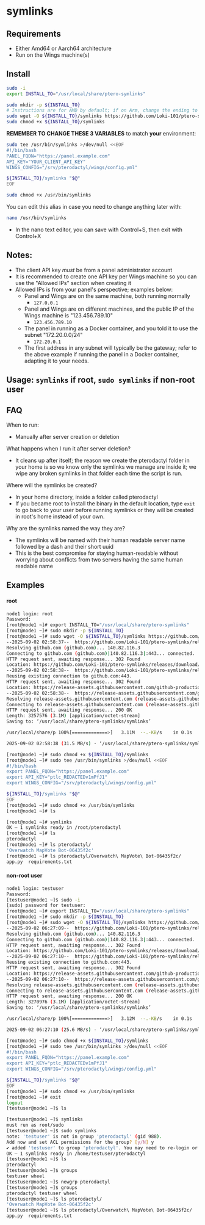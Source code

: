 # symlinks
## Requirements
- Either Amd64 or Aarch64 architecture
- Run on the Wings machine(s)

## Install
```bash
sudo -i
export INSTALL_TO="/usr/local/share/ptero-symlinks"
```

```bash
sudo mkdir -p ${INSTALL_TO}
# Instructions are for AMD by default; if on Arm, change the ending to symlinks-aarch64-unknown-linux-musl to download the correct binary for your system
sudo wget -O ${INSTALL_TO}/symlinks https://github.com/Loki-101/ptero-symlinks/releases/latest/download/symlinks-x86_64-unknown-linux-musl
sudo chmod +x ${INSTALL_TO}/symlinks
```

**REMEMBER TO CHANGE THESE 3 VARIABLES** to match **your** environment:
```bash
sudo tee /usr/bin/symlinks >/dev/null <<EOF
#!/bin/bash
PANEL_FQDN="https://panel.example.com"
API_KEY="YOUR_CLIENT_API_KEY"
WINGS_CONFIG="/srv/pterodactyl/wings/config.yml"

${INSTALL_TO}/symlinks "$@"
EOF

sudo chmod +x /usr/bin/symlinks
```
You can edit this alias in case you need to change anything later with:
```bash
nano /usr/bin/symlinks
```
- In the nano text editor, you can save with Control+S, then exit with Control+X

## Notes:
- The client API key *must* be from a panel administrator account
- It is recommended to create one API key per Wings machine so you can use the "Allowed IPs" section when creating it
- Allowed IPs is from your panel's perspective; examples below:
  - Panel and Wings are on the same machine, both running normally
    - ``127.0.0.1``
  - Panel and Wings are on different machines, and the public IP of the Wings machine is "123.456.789.10"
    - ``123.456.789.10``
  - The panel in running as a Docker container, and you told it to use the subnet "172.20.0.0/24"
    - ``172.20.0.1``
  - The first address in any subnet will typically be the gateway; refer to the above example if running the panel in a Docker container, adapting it to your needs.


## Usage: ``symlinks`` if root, ``sudo symlinks`` if non-root user

## FAQ
When to run:
- Manually after server creation or deletion

What happens when I run it after server deletion?
- It cleans up after itself; the reason we create the pterodactyl folder in your home is so we know only the symlinks we manage are inside it; we wipe any broken symlinks in that folder each time the script is run.

Where will the symlinks be created?
- In your home directory, inside a folder called pterodactyl
- If you became root to install the binary in the default location, type ``exit`` to go back to your user before running symlinks or they will be created in root's home instead of your own.

Why are the symlinks named the way they are?
- The symlinks will be named with their human readable server name followed by a dash and their short uuid
- This is the best compromise for staying human-readable without worrying about conflicts from two servers having the same human readable name

## Examples
#### root
```bash
node1 login: root
Password: 
[root@node1 ~]# export INSTALL_TO="/usr/local/share/ptero-symlinks"
[root@node1 ~]# sudo mkdir -p ${INSTALL_TO}
[root@node1 ~]# sudo wget -O ${INSTALL_TO}/symlinks https://github.com/Loki-101/ptero-symlinks/releases/latest/download/symlinks-x86_64-unknown-linux-musl
--2025-09-02 02:58:37--  https://github.com/Loki-101/ptero-symlinks/releases/latest/download/symlinks-x86_64-unknown-linux-musl
Resolving github.com (github.com)... 140.82.116.3
Connecting to github.com (github.com)|140.82.116.3|:443... connected.
HTTP request sent, awaiting response... 302 Found
Location: https://github.com/Loki-101/ptero-symlinks/releases/download/V6/symlinks-x86_64-unknown-linux-musl [following]
--2025-09-02 02:58:38--  https://github.com/Loki-101/ptero-symlinks/releases/download/V6/symlinks-x86_64-unknown-linux-musl
Reusing existing connection to github.com:443.
HTTP request sent, awaiting response... 302 Found
Location: https://release-assets.githubusercontent.com/github-production-release-asset/646006725/bab30455-e13e-494b-ac10-a4206f74a3cb?sp=r&sv=2018-11-09&sr=b&spr=https&se=2025-09-02T03%3A41%3A00Z&rscd=attachment%3B+filename%3Dsymlinks-x86_64-unknown-linux-musl&rsct=application%2Foctet-stream&skoid=96c2d410-5711-43a1-aedd-ab1947aa7ab0&sktid=398a6654-997b-47e9-b12b-9515b896b4de&skt=2025-09-02T02%3A40%3A10Z&ske=2025-09-02T03%3A41%3A00Z&sks=b&skv=2018-11-09&sig=fmJnDznmZzcJBvN7wHyh4KSU42zIEDm8mZdjR%2BUc7eA%3D&jwt=eyJ0eXAiOiJKV1QiLCJhbGciOiJIUzI1NiJ9.eyJpc3MiOiJnaXRodWIuY29tIiwiYXVkIjoicmVsZWFzZS1hc3NldHMuZ2l0aHVidXNlcmNvbnRlbnQuY29tIiwia2V5Ijoia2V5MSIsImV4cCI6MTc1Njc4MjIxOCwibmJmIjoxNzU2NzgxOTE4LCJwYXRoIjoicmVsZWFzZWFzc2V0cHJvZHVjdGlvbi5ibG9iLmNvcmUud2luZG93cy5uZXQifQ.IpDz1IrR9N3UWU4PevUoMy5Q4jzxt4n-aa0r2cfadRA&response-content-disposition=attachment%3B%20filename%3Dsymlinks-x86_64-unknown-linux-musl&response-content-type=application%2Foctet-stream [following]
--2025-09-02 02:58:38--  https://release-assets.githubusercontent.com/github-production-release-asset/646006725/bab30455-e13e-494b-ac10-a4206f74a3cb?sp=r&sv=2018-11-09&sr=b&spr=https&se=2025-09-02T03%3A41%3A00Z&rscd=attachment%3B+filename%3Dsymlinks-x86_64-unknown-linux-musl&rsct=application%2Foctet-stream&skoid=96c2d410-5711-43a1-aedd-ab1947aa7ab0&sktid=398a6654-997b-47e9-b12b-9515b896b4de&skt=2025-09-02T02%3A40%3A10Z&ske=2025-09-02T03%3A41%3A00Z&sks=b&skv=2018-11-09&sig=fmJnDznmZzcJBvN7wHyh4KSU42zIEDm8mZdjR%2BUc7eA%3D&jwt=eyJ0eXAiOiJKV1QiLCJhbGciOiJIUzI1NiJ9.eyJpc3MiOiJnaXRodWIuY29tIiwiYXVkIjoicmVsZWFzZS1hc3NldHMuZ2l0aHVidXNlcmNvbnRlbnQuY29tIiwia2V5Ijoia2V5MSIsImV4cCI6MTc1Njc4MjIxOCwibmJmIjoxNzU2NzgxOTE4LCJwYXRoIjoicmVsZWFzZWFzc2V0cHJvZHVjdGlvbi5ibG9iLmNvcmUud2luZG93cy5uZXQifQ.IpDz1IrR9N3UWU4PevUoMy5Q4jzxt4n-aa0r2cfadRA&response-content-disposition=attachment%3B%20filename%3Dsymlinks-x86_64-unknown-linux-musl&response-content-type=application%2Foctet-stream
Resolving release-assets.githubusercontent.com (release-assets.githubusercontent.com)... 185.199.111.133, 185.199.108.133, 185.199.109.133, ...
Connecting to release-assets.githubusercontent.com (release-assets.githubusercontent.com)|185.199.111.133|:443... connected.
HTTP request sent, awaiting response... 200 OK
Length: 3257576 (3.1M) [application/octet-stream]
Saving to: ‘/usr/local/share/ptero-symlinks/symlinks’

/usr/local/share/p 100%[=============>]   3.11M  --.-KB/s    in 0.1s    

2025-09-02 02:58:38 (31.5 MB/s) - ‘/usr/local/share/ptero-symlinks/symlinks’ saved [3257576/3257576]

[root@node1 ~]# sudo chmod +x ${INSTALL_TO}/symlinks
[root@node1 ~]# sudo tee /usr/bin/symlinks >/dev/null <<EOF
#!/bin/bash
export PANEL_FQDN="https://panel.example.com"
export API_KEY="ptlc_REDACTEDv1mPfJ1"
export WINGS_CONFIG="/srv/pterodactyl/wings/config.yml"

${INSTALL_TO}/symlinks "$@"
EOF
[root@node1 ~]# sudo chmod +x /usr/bin/symlinks
[root@node1 ~]# ls

[root@node1 ~]# symlinks
OK — 1 symlinks ready in /root/pterodactyl
[root@node1 ~]# ls
pterodactyl
[root@node1 ~]# ls pterodactyl/
'Overwatch MapVote Bot-06435f2c'
[root@node1 ~]# ls pterodactyl/Overwatch\ MapVote\ Bot-06435f2c/
app.py  requirements.txt
```
#### non-root user
```bash
node1 login: testuser
Password: 
[testuser@node1 ~]$ sudo -i
[sudo] password for testuser: 
[root@node1 ~]# export INSTALL_TO="/usr/local/share/ptero-symlinks"
[root@node1 ~]# sudo mkdir -p ${INSTALL_TO}
[root@node1 ~]# sudo wget -O ${INSTALL_TO}/symlinks https://github.com/Loki-101/ptero-symlinks/releases/latest/download/symlinks-x86_64-unknown-linux-musl
--2025-09-02 06:27:09--  https://github.com/Loki-101/ptero-symlinks/releases/latest/download/symlinks-x86_64-unknown-linux-musl
Resolving github.com (github.com)... 140.82.116.3
Connecting to github.com (github.com)|140.82.116.3|:443... connected.
HTTP request sent, awaiting response... 302 Found
Location: https://github.com/Loki-101/ptero-symlinks/releases/download/V6/symlinks-x86_64-unknown-linux-musl [following]
--2025-09-02 06:27:10--  https://github.com/Loki-101/ptero-symlinks/releases/download/V6/symlinks-x86_64-unknown-linux-musl
Reusing existing connection to github.com:443.
HTTP request sent, awaiting response... 302 Found
Location: https://release-assets.githubusercontent.com/github-production-release-asset/646006725/4f32efad-cb14-4450-985b-1a52f60b05a9?sp=r&sv=2018-11-09&sr=b&spr=https&se=2025-09-02T07%3A22%3A07Z&rscd=attachment%3B+filename%3Dsymlinks-x86_64-unknown-linux-musl&rsct=application%2Foctet-stream&skoid=96c2d410-5711-43a1-aedd-ab1947aa7ab0&sktid=398a6654-997b-47e9-b12b-9515b896b4de&skt=2025-09-02T06%3A21%3A54Z&ske=2025-09-02T07%3A22%3A07Z&sks=b&skv=2018-11-09&sig=vx9JQDJu5QgPKr8LHT3%2FJ97WWvGPVEw9q3qvDeVRCV4%3D&jwt=eyJ0eXAiOiJKV1QiLCJhbGciOiJIUzI1NiJ9.eyJpc3MiOiJnaXRodWIuY29tIiwiYXVkIjoicmVsZWFzZS1hc3NldHMuZ2l0aHVidXNlcmNvbnRlbnQuY29tIiwia2V5Ijoia2V5MSIsImV4cCI6MTc1Njc5NDczMCwibmJmIjoxNzU2Nzk0NDMwLCJwYXRoIjoicmVsZWFzZWFzc2V0cHJvZHVjdGlvbi5ibG9iLmNvcmUud2luZG93cy5uZXQifQ.F2sGbcBePwIsX9wYRbc9HgO5nvir2gASrm-x94lVX0U&response-content-disposition=attachment%3B%20filename%3Dsymlinks-x86_64-unknown-linux-musl&response-content-type=application%2Foctet-stream [following]
--2025-09-02 06:27:10--  https://release-assets.githubusercontent.com/github-production-release-asset/646006725/4f32efad-cb14-4450-985b-1a52f60b05a9?sp=r&sv=2018-11-09&sr=b&spr=https&se=2025-09-02T07%3A22%3A07Z&rscd=attachment%3B+filename%3Dsymlinks-x86_64-unknown-linux-musl&rsct=application%2Foctet-stream&skoid=96c2d410-5711-43a1-aedd-ab1947aa7ab0&sktid=398a6654-997b-47e9-b12b-9515b896b4de&skt=2025-09-02T06%3A21%3A54Z&ske=2025-09-02T07%3A22%3A07Z&sks=b&skv=2018-11-09&sig=vx9JQDJu5QgPKr8LHT3%2FJ97WWvGPVEw9q3qvDeVRCV4%3D&jwt=eyJ0eXAiOiJKV1QiLCJhbGciOiJIUzI1NiJ9.eyJpc3MiOiJnaXRodWIuY29tIiwiYXVkIjoicmVsZWFzZS1hc3NldHMuZ2l0aHVidXNlcmNvbnRlbnQuY29tIiwia2V5Ijoia2V5MSIsImV4cCI6MTc1Njc5NDczMCwibmJmIjoxNzU2Nzk0NDMwLCJwYXRoIjoicmVsZWFzZWFzc2V0cHJvZHVjdGlvbi5ibG9iLmNvcmUud2luZG93cy5uZXQifQ.F2sGbcBePwIsX9wYRbc9HgO5nvir2gASrm-x94lVX0U&response-content-disposition=attachment%3B%20filename%3Dsymlinks-x86_64-unknown-linux-musl&response-content-type=application%2Foctet-stream
Resolving release-assets.githubusercontent.com (release-assets.githubusercontent.com)... 185.199.110.133, 185.199.111.133, 185.199.109.133, ...
Connecting to release-assets.githubusercontent.com (release-assets.githubusercontent.com)|185.199.110.133|:443... connected.
HTTP request sent, awaiting response... 200 OK
Length: 3270976 (3.1M) [application/octet-stream]
Saving to: ‘/usr/local/share/ptero-symlinks/symlinks’

/usr/local/share/p 100%[=============>]   3.12M  --.-KB/s    in 0.1s    

2025-09-02 06:27:10 (25.6 MB/s) - ‘/usr/local/share/ptero-symlinks/symlinks’ saved [3270976/3270976]

[root@node1 ~]# sudo chmod +x ${INSTALL_TO}/symlinks
[root@node1 ~]# sudo tee /usr/bin/symlinks >/dev/null <<EOF
#!/bin/bash
export PANEL_FQDN="https://panel.example.com"
export API_KEY="ptlc_REDACTEDv1mPfJ1"
export WINGS_CONFIG="/srv/pterodactyl/wings/config.yml"

${INSTALL_TO}/symlinks "$@"
EOF
[root@node1 ~]# sudo chmod +x /usr/bin/symlinks
[root@node1 ~]# exit
logout
[testuser@node1 ~]$ ls

[testuser@node1 ~]$ symlinks 
must run as root/sudo
[testuser@node1 ~]$ sudo symlinks
note: 'testuser' is not in group 'pterodactyl' (gid 988).
Add now and set ACL permissions for the group? [y/N] y
✔ added 'testuser' to group 'pterodactyl'. You may need to re-login or run 'newgrp pterodactyl' to apply it.
OK — 1 symlinks ready in /home/testuser/pterodactyl
[testuser@node1 ~]$ ls
pterodactyl
[testuser@node1 ~]$ groups
testuser wheel
[testuser@node1 ~]$ newgrp pterodactyl
[testuser@node1 ~]$ groups
pterodactyl testuser wheel
[testuser@node1 ~]$ ls pterodactyl/
'Overwatch MapVote Bot-06435f2c'
[testuser@node1 ~]$ ls pterodactyl/Overwatch\ MapVote\ Bot-06435f2c/
app.py  requirements.txt
```
